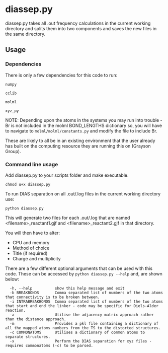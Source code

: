 # diassep.py

diassep.py takes all .out frequency calculations in the current working directory and splits them into two components and saves the new files in the same directory.

## Usage

### Dependencies
There is only a few dependencies for this code to run:

``` numpy ```

``` cclib ```

``` molml ```

``` xyz_py ```

NOTE: Depending upon the atoms in the systems you may run into trouble - Br is not included in the molml BOND_LENGTHS dictionary so, you will have to navigate to ``` molml/molml/constants.py ``` and modify the file to include Br.

These are likely to all be in an existing environment that the user already has built on the computing resource they are running this on (Grayson Group). 

### Command line usage
Add diassep.py to your scripts folder and make executable.

``` chmod u+x diassep.py ```

To run DIAS separation on all .out/.log files in the current working directory use:

``` python diassep.py ```

This will generate two files for each .out/.log that are named \<filename>_reactant1.gjf and \<filename>_reactant2.gjf in that directory.

You will then have to alter:
- CPU and memory
- Method of choice
- Title (if required)
- Charge and multiplicity

There are a few different optional arguments that can be used with this code. These can be accessed by ``` python diassep.py --help ``` and, are shown below:

```
  -h, --help          show this help message and exit
  -b BREAKBONDS       Comma separated list of numbers of the two atoms that connectivity is to be broken between.
  -i INTRABREAKBONDS  Comma separated list of numbers of the two atoms that start and end the linker - code may be specific for Diels-Alder reaction.
  -a                  Utilise the adjacency matrix approach rather than the distance approach.
  -m                  Provides a pkl file containing a dictionary of all the mapped atoms numbers from the TS to the distorted structures.
  -c COMMONATOMS      Utilises a dictionary of common atoms to separate structures.
  -x                  Perform the DIAS separation for xyz files - requires commonatoms (-c) to be parsed.
  ```


